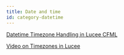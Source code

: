 ```yaml
---
title: Date and time
id: category-datetime
---
```


[Datetime Timezone Handling in Lucee CFML](https://www.andrewdixon.co.uk/2019/05/25/datetime-timezone-handling-in-lucee-cfml/)

[Video on Timezones in Lucee](https://www.youtube.com/watch?v=aIggbT8f3ls)
